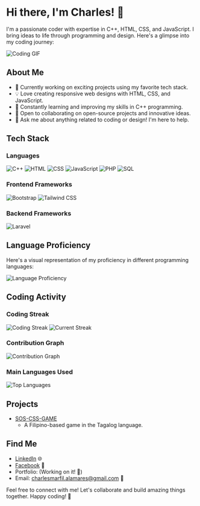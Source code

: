 # Hi there, I'm Charles! 👋

I'm a passionate coder with expertise in C++, HTML, CSS, and JavaScript. I bring ideas to life through programming and design. Here's a glimpse into my coding journey:

![Coding GIF](https://media.giphy.com/media/3o7buirYcmV5nSwIRW/giphy.gif)

## About Me

- 🚀 Currently working on exciting projects using my favorite tech stack.
- 💡 Love creating responsive web designs with HTML, CSS, and JavaScript.
- 🌱 Constantly learning and improving my skills in C++ programming.
- 👯 Open to collaborating on open-source projects and innovative ideas.
- 💬 Ask me about anything related to coding or design! I'm here to help.

## Tech Stack

### Languages
<p>
    <a href="#" style="text-decoration: none;">
        <img src="https://img.shields.io/badge/C++-00599C?style=for-the-badge&logo=c%2B%2B&logoColor=white" alt="C++">
    </a>
    <a href="#" style="text-decoration: none;">
        <img src="https://img.shields.io/badge/HTML-E34F26?style=for-the-badge&logo=html5&logoColor=white" alt="HTML">
    </a>
    <a href="#" style="text-decoration: none;">
        <img src="https://img.shields.io/badge/CSS-1572B6?style=for-the-badge&logo=css3&logoColor=white" alt="CSS">
    </a>
    <a href="#" style="text-decoration: none;">
        <img src="https://img.shields.io/badge/JavaScript-F7DF1E?style=for-the-badge&logo=javascript&logoColor=black" alt="JavaScript">
    </a>
    <a href="#" style="text-decoration: none;">
        <img src="https://img.shields.io/badge/PHP-4F5B93?style=for-the-badge&logo=php&logoColor=white" alt="PHP">
    </a>
    <a href="#" style="text-decoration: none;">
        <img src="https://img.shields.io/badge/SQL-4479A1?style=for-the-badge&logo=sql&logoColor=white" alt="SQL">
    </a>
</p>

### Frontend Frameworks
<p>
    <a href="#" style="text-decoration: none;">
        <img src="https://img.shields.io/badge/Bootstrap-7952B3?style=for-the-badge&logo=bootstrap&logoColor=white" alt="Bootstrap">
    </a>
    <a href="#" style="text-decoration: none;">
        <img src="https://img.shields.io/badge/Tailwind%20CSS-38B2AC?style=for-the-badge&logo=tailwind-css&logoColor=white" alt="Tailwind CSS">
    </a>
</p>

### Backend Frameworks
<p>
    <a href="#" style="text-decoration: none;">
        <img src="https://img.shields.io/badge/Laravel-FF2D20?style=for-the-badge&logo=laravel&logoColor=white" alt="Laravel">
    </a>
</p>

## Language Proficiency

Here's a visual representation of my proficiency in different programming languages:

![Language Proficiency](https://quickchart.io/chart?c=%7B%22type%22%3A%22bar%22%2C%22data%22%3A%7B%22labels%22%3A%5B%22C%2B%2B%22%2C%22HTML%22%2C%22CSS%22%2C%22JavaScript%22%2C%22PHP%22%2C%22SQL%22%5D%2C%22datasets%22%3A%5B%7B%22label%22%3A%22Proficiency%22%2C%22backgroundColor%22%3A%5B%22%2300599C%22%2C%22%23E34F26%22%2C%22%231572B6%22%2C%22%23F7DF1E%22%2C%22%234F5B93%22%2C%22%234479A1%22%5D%2C%22data%22%3A%5B65%2C75%2C75%2C75%2C55%2C65%5D%7D%5D%7D%2C%22options%22%3A%7B%22scales%22%3A%7B%22yAxes%22%3A%5B%7B%22ticks%22%3A%7B%22beginAtZero%22%3Atrue%7D%7D%5D%7D%2C%22legend%22%3A%7B%22display%22%3Afalse%7D%7D%7D)

## Coding Activity

### Coding Streak
<p>
    <img src="https://img.shields.io/badge/Coding_Streak-10-green?style=for-the-badge" alt="Coding Streak">
    <img src="https://img.shields.io/badge/Current_Streak-10-blue?style=for-the-badge" alt="Current Streak">
</p>

### Contribution Graph
![Contribution Graph](https://github.com/charuzu28/charuzu28/raw/main/images/github-contribution-grid-snake.svg)

### Main Languages Used
![Top Languages](https://github-readme-stats.vercel.app/api/top-langs/?username=charuzu28&layout=compact&theme=light)

## Projects

- [SOS-CSS-GAME](https://charuzu28.github.io/CSS-SOS-GAME/)
  - A Filipino-based game in the Tagalog language.

## Find Me

- [LinkedIn](https://www.linkedin.com/in/charles-alamares-106601279/) 🌐
- [Facebook](https://www.facebook.com/AnnoyingASF) 💬
- Portfolio: (Working on it! 🚧)
- Email: [charlesmarfil.alamares@gmail.com](mailto:charlesmarfil.alamares@gmail.com) 📧

Feel free to connect with me! Let's collaborate and build amazing things together. Happy coding! 🚀

